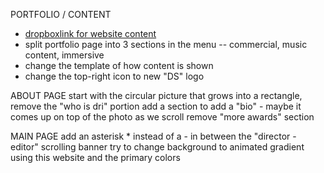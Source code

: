 PORTFOLIO / CONTENT
- [dropboxlink for website content](https://www.dropbox.com/scl/fo/8vlnhg51ozzhihti7s6er/ACG_N65h70N7EzQX72GmucQ?rlkey=2jnmrok5f5nds7ofkyohvlcnd&st=639zjy11&dl=0)
- split portfolio page into 3 sections in the menu -- commercial, music content, immersive
- change the template of how content is shown 
- change the top-right icon to new "DS" logo 

ABOUT PAGE
start with the circular picture that grows into a rectangle, remove the "who is dri" portion
add a section to add a "bio" - maybe it comes up on top of the photo as we scroll
remove "more awards" section

MAIN PAGE
add an asterisk * instead of a - in between the "director - editor" scrolling banner
try to change background to animated gradient using this website and the primary colors
